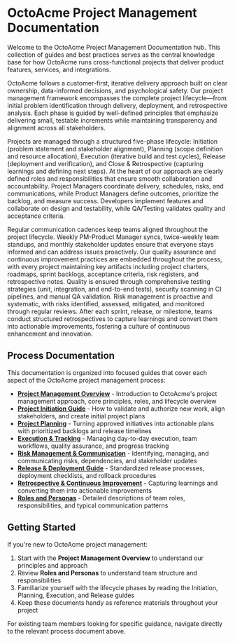 # OctoAcme Project Management Documentation

Welcome to the OctoAcme Project Management Documentation hub. This collection of guides and best practices serves as the central knowledge base for how OctoAcme runs cross-functional projects that deliver product features, services, and integrations.

OctoAcme follows a customer-first, iterative delivery approach built on clear ownership, data-informed decisions, and psychological safety. Our project management framework encompasses the complete project lifecycle—from initial problem identification through delivery, deployment, and retrospective analysis. Each phase is guided by well-defined principles that emphasize delivering small, testable increments while maintaining transparency and alignment across all stakeholders.

Projects are managed through a structured five-phase lifecycle: Initiation (problem statement and stakeholder alignment), Planning (scope definition and resource allocation), Execution (iterative build and test cycles), Release (deployment and verification), and Close & Retrospective (capturing learnings and defining next steps). At the heart of our approach are clearly defined roles and responsibilities that ensure smooth collaboration and accountability. Project Managers coordinate delivery, schedules, risks, and communications, while Product Managers define outcomes, prioritize the backlog, and measure success. Developers implement features and collaborate on design and testability, while QA/Testing validates quality and acceptance criteria.

Regular communication cadences keep teams aligned throughout the project lifecycle. Weekly PM-Product Manager syncs, twice-weekly team standups, and monthly stakeholder updates ensure that everyone stays informed and can address issues proactively. Our quality assurance and continuous improvement practices are embedded throughout the process, with every project maintaining key artifacts including project charters, roadmaps, sprint backlogs, acceptance criteria, risk registers, and retrospective notes. Quality is ensured through comprehensive testing strategies (unit, integration, and end-to-end tests), security scanning in CI pipelines, and manual QA validation. Risk management is proactive and systematic, with risks identified, assessed, mitigated, and monitored through regular reviews. After each sprint, release, or milestone, teams conduct structured retrospectives to capture learnings and convert them into actionable improvements, fostering a culture of continuous enhancement and innovation.

## Process Documentation

This documentation is organized into focused guides that cover each aspect of the OctoAcme project management process:

- **[Project Management Overview](octoacme-project-management-overview.md)** - Introduction to OctoAcme's project management approach, core principles, roles, and lifecycle overview
- **[Project Initiation Guide](octoacme-project-initiation.md)** - How to validate and authorize new work, align stakeholders, and create initial project plans
- **[Project Planning](octoacme-project-planning.md)** - Turning approved initiatives into actionable plans with prioritized backlogs and release timelines
- **[Execution & Tracking](octoacme-execution-and-tracking.md)** - Managing day-to-day execution, team workflows, quality assurance, and progress tracking
- **[Risk Management & Communication](octoacme-risks-and-communication.md)** - Identifying, managing, and communicating risks, dependencies, and stakeholder updates
- **[Release & Deployment Guide](octoacme-release-and-deployment.md)** - Standardized release processes, deployment checklists, and rollback procedures
- **[Retrospective & Continuous Improvement](octoacme-retrospective-and-continuous-improvement.md)** - Capturing learnings and converting them into actionable improvements
- **[Roles and Personas](octoacme-roles-and-personas.md)** - Detailed descriptions of team roles, responsibilities, and typical communication patterns

## Getting Started

If you're new to OctoAcme project management:

1. Start with the **Project Management Overview** to understand our principles and approach
2. Review **Roles and Personas** to understand team structure and responsibilities
3. Familiarize yourself with the lifecycle phases by reading the Initiation, Planning, Execution, and Release guides
4. Keep these documents handy as reference materials throughout your project

For existing team members looking for specific guidance, navigate directly to the relevant process document above.
